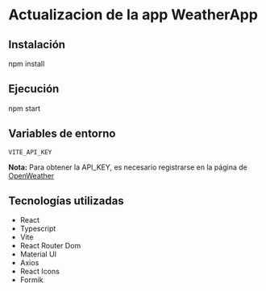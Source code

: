 # Actualizacion de la app WeatherApp 
  
## Instalación  
npm install  

## Ejecución  
npm start

## Variables de entorno  
``VITE_API_KEY``  

**Nota:** Para obtener la API_KEY, es necesario registrarse en la página de [OpenWeather](https://openweathermap.org/)  

## Tecnologías utilizadas
- React  
- Typescript  
- Vite  
- React Router Dom  
- Material UI  
- Axios   
- React Icons  
- Formik

